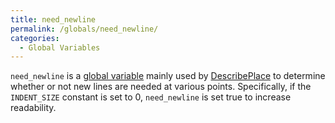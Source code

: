 ```yaml
---
title: need_newline
permalink: /globals/need_newline/
categories: 
  - Global Variables
---
```


`need_newline` is a [global variable](/basics/global/) mainly used by
[DescribePlace](/guts/describeplace/) to determine whether or not
new lines are needed at various points. Specifically, if the
`INDENT_SIZE` constant is set to 0,
`need_newline` is set true to increase readability.
